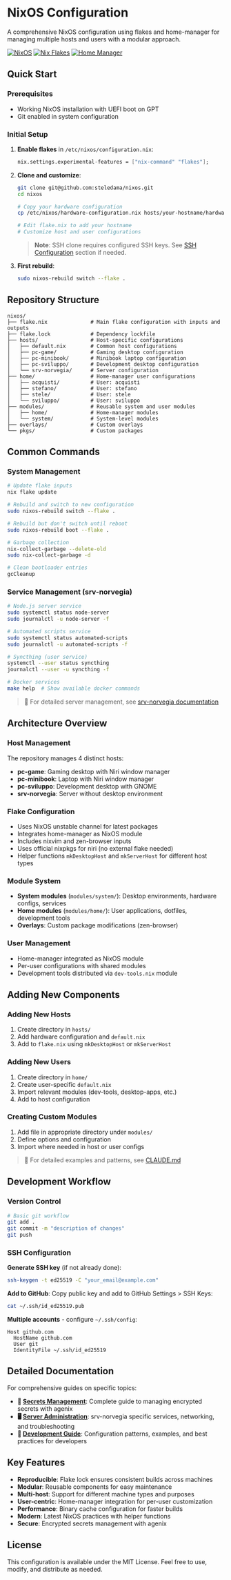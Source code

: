 # NixOS Configuration

A comprehensive NixOS configuration using flakes and home-manager for managing multiple hosts and users with a modular approach.

[![NixOS](https://img.shields.io/badge/NixOS-24.11-blue.svg?logo=nixos&logoColor=white)](https://nixos.org)
[![Nix Flakes](https://img.shields.io/badge/Nix-Flakes-blue.svg?logo=nixos&logoColor=white)](https://nixos.wiki/wiki/Flakes)
[![Home Manager](https://img.shields.io/badge/Home-Manager-blue.svg)](https://github.com/nix-community/home-manager)

## Quick Start

### Prerequisites
- Working NixOS installation with UEFI boot on GPT
- Git enabled in system configuration

### Initial Setup

1. **Enable flakes** in `/etc/nixos/configuration.nix`:
   ```nix
   nix.settings.experimental-features = ["nix-command" "flakes"];
   ```

2. **Clone and customize**:
   ```bash
   git clone git@github.com:steledama/nixos.git
   cd nixos
   
   # Copy your hardware configuration
   cp /etc/nixos/hardware-configuration.nix hosts/your-hostname/hardware.nix
   
   # Edit flake.nix to add your hostname
   # Customize host and user configurations
   ```
   
   > **Note**: SSH clone requires configured SSH keys. See [SSH Configuration](#ssh-configuration) section if needed.

3. **First rebuild**:
   ```bash
   sudo nixos-rebuild switch --flake .
   ```

## Repository Structure

```
nixos/
├── flake.nix              # Main flake configuration with inputs and outputs
├── flake.lock             # Dependency lockfile
├── hosts/                 # Host-specific configurations
│   ├── default.nix        # Common host configurations
│   ├── pc-game/           # Gaming desktop configuration
│   ├── pc-minibook/       # Minibook laptop configuration
│   ├── pc-sviluppo/       # Development desktop configuration
│   └── srv-norvegia/      # Server configuration
├── home/                  # Home-manager user configurations
│   ├── acquisti/          # User: acquisti
│   ├── stefano/           # User: stefano
│   ├── stele/             # User: stele
│   └── sviluppo/          # User: sviluppo
├── modules/               # Reusable system and user modules
│   ├── home/              # Home-manager modules
│   └── system/            # System-level modules
├── overlays/              # Custom overlays
└── pkgs/                  # Custom packages
```

## Common Commands

### System Management
```bash
# Update flake inputs
nix flake update

# Rebuild and switch to new configuration
sudo nixos-rebuild switch --flake .

# Rebuild but don't switch until reboot
sudo nixos-rebuild boot --flake .

# Garbage collection
nix-collect-garbage --delete-old
sudo nix-collect-garbage -d

# Clean bootloader entries
gcCleanup
```

### Service Management (srv-norvegia)
```bash
# Node.js server service
sudo systemctl status node-server
sudo journalctl -u node-server -f

# Automated scripts service
sudo systemctl status automated-scripts
sudo journalctl -u automated-scripts -f

# Syncthing (user service)
systemctl --user status syncthing
journalctl --user -u syncthing -f

# Docker services
make help  # Show available docker commands
```

> 📖 For detailed server management, see [srv-norvegia documentation](docs/srv-norvegia.md)

## Architecture Overview

### Host Management
The repository manages 4 distinct hosts:
- **pc-game**: Gaming desktop with Niri window manager
- **pc-minibook**: Laptop with Niri window manager  
- **pc-sviluppo**: Development desktop with GNOME
- **srv-norvegia**: Server without desktop environment

### Flake Configuration
- Uses NixOS unstable channel for latest packages
- Integrates home-manager as NixOS module
- Includes nixvim and zen-browser inputs
- Uses official nixpkgs for niri (no external flake needed)
- Helper functions `mkDesktopHost` and `mkServerHost` for different host types

### Module System
- **System modules** (`modules/system/`): Desktop environments, hardware configs, services
- **Home modules** (`modules/home/`): User applications, dotfiles, development tools
- **Overlays**: Custom package modifications (zen-browser)

### User Management
- Home-manager integrated as NixOS module
- Per-user configurations with shared modules
- Development tools distributed via `dev-tools.nix` module

## Adding New Components

### Adding New Hosts
1. Create directory in `hosts/`
2. Add hardware configuration and `default.nix`
3. Add to `flake.nix` using `mkDesktopHost` or `mkServerHost`

### Adding New Users
1. Create directory in `home/`
2. Create user-specific `default.nix`
3. Import relevant modules (dev-tools, desktop-apps, etc.)
4. Add to host configuration

### Creating Custom Modules
1. Add file in appropriate directory under `modules/`
2. Define options and configuration
3. Import where needed in host or user configs

> 🔧 For detailed examples and patterns, see [CLAUDE.md](CLAUDE.md)

## Development Workflow

### Version Control
```bash
# Basic git workflow
git add .
git commit -m "description of changes"
git push
```

### SSH Configuration

**Generate SSH key** (if not already done):
```bash
ssh-keygen -t ed25519 -C "your_email@example.com"
```

**Add to GitHub**: Copy public key and add to GitHub Settings > SSH Keys:
```bash
cat ~/.ssh/id_ed25519.pub
```

**Multiple accounts** - configure `~/.ssh/config`:
```
Host github.com
  HostName github.com
  User git
  IdentityFile ~/.ssh/id_ed25519
```

## Detailed Documentation

For comprehensive guides on specific topics:

- **🔐 [Secrets Management](docs/gestione-segreti.md)**: Complete guide to managing encrypted secrets with agenix
- **🖥️ [Server Administration](docs/srv-norvegia.md)**: srv-norvegia specific services, networking, and troubleshooting
- **🔧 [Development Guide](CLAUDE.md)**: Configuration patterns, examples, and best practices for developers

## Key Features

- **Reproducible**: Flake lock ensures consistent builds across machines
- **Modular**: Reusable components for easy maintenance
- **Multi-host**: Support for different machine types and purposes
- **User-centric**: Home-manager integration for per-user customization
- **Performance**: Binary cache configuration for faster builds
- **Modern**: Latest NixOS practices with helper functions
- **Secure**: Encrypted secrets management with agenix

## License

This configuration is available under the MIT License. Feel free to use, modify, and distribute as needed.
